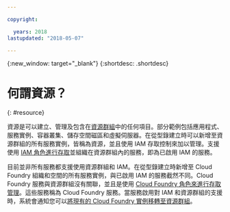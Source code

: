```yaml
---

copyright:

  years: 2018
lastupdated: "2018-05-07"

---
```


{:new_window: target="_blank"}
{:shortdesc: .shortdesc}


# 何謂資源？
{: #resource}

資源是可以建立、管理及包含在[資源群組](/docs/resources/resourcegroups.html#rgs)中的任何項目。部分範例包括應用程式、服務實例、容器叢集、儲存空間磁區和虛擬伺服器。在從型錄建立時可以新增至資源群組的所有服務實例，皆稱為資源，並且使用 IAM 存取控制來加以管理。支援使用 [IAM 角色進行存取](/docs/iam/users_roles.html#iamusermanrol)並組織在資源群組內的服務，即為已啟用 IAM 的服務。

目前並非所有服務都支援使用資源群組和 IAM。在從型錄建立時新增至 Cloud Foundry 組織和空間的所有服務實例，與已啟用 IAM 的服務截然不同。Cloud Foundry 服務與資源群組沒有關聯，並且是使用 [Cloud Foundry 角色來進行存取管理](/docs/iam/cfaccess.html#cfaccess)。這些服務稱為 Cloud Foundry 服務。當服務啟用對 IAM 和資源群組的支援時，系統會通知您可以[將現有的 Cloud Foundry 實例移轉至資源群組](/docs/resources/instance_migration.html#migrate)。


